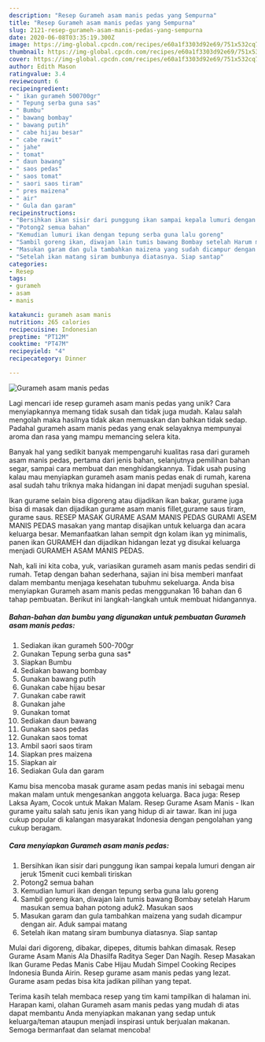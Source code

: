 ```yaml
---
description: "Resep Gurameh asam manis pedas yang Sempurna"
title: "Resep Gurameh asam manis pedas yang Sempurna"
slug: 2121-resep-gurameh-asam-manis-pedas-yang-sempurna
date: 2020-06-08T03:35:19.300Z
image: https://img-global.cpcdn.com/recipes/e60a1f3303d92e69/751x532cq70/gurameh-asam-manis-pedas-foto-resep-utama.jpg
thumbnail: https://img-global.cpcdn.com/recipes/e60a1f3303d92e69/751x532cq70/gurameh-asam-manis-pedas-foto-resep-utama.jpg
cover: https://img-global.cpcdn.com/recipes/e60a1f3303d92e69/751x532cq70/gurameh-asam-manis-pedas-foto-resep-utama.jpg
author: Edith Mason
ratingvalue: 3.4
reviewcount: 6
recipeingredient:
- " ikan gurameh 500700gr"
- " Tepung serba guna sas"
- " Bumbu"
- " bawang bombay"
- " bawang putih"
- " cabe hijau besar"
- " cabe rawit"
- " jahe"
- " tomat"
- " daun bawang"
- " saos pedas"
- " saos tomat"
- " saori saos tiram"
- " pres maizena"
- " air"
- " Gula dan garam"
recipeinstructions:
- "Bersihkan ikan sisir dari punggung ikan sampai kepala lumuri dengan air jeruk 15menit cuci kembali tiriskan"
- "Potong2 semua bahan"
- "Kemudian lumuri ikan dengan tepung serba guna lalu goreng"
- "Sambil goreng ikan, diwajan lain tumis bawang Bombay setelah Harum masukan semua bahan potong aduk2. Masukan saos"
- "Masukan garam dan gula tambahkan maizena yang sudah dicampur dengan air. Aduk sampai matang"
- "Setelah ikan matang siram bumbunya diatasnya. Siap santap"
categories:
- Resep
tags:
- gurameh
- asam
- manis

katakunci: gurameh asam manis 
nutrition: 265 calories
recipecuisine: Indonesian
preptime: "PT12M"
cooktime: "PT47M"
recipeyield: "4"
recipecategory: Dinner

---
```



![Gurameh asam manis pedas](https://img-global.cpcdn.com/recipes/e60a1f3303d92e69/751x532cq70/gurameh-asam-manis-pedas-foto-resep-utama.jpg)

Lagi mencari ide resep gurameh asam manis pedas yang unik? Cara menyiapkannya memang tidak susah dan tidak juga mudah. Kalau salah mengolah maka hasilnya tidak akan memuaskan dan bahkan tidak sedap. Padahal gurameh asam manis pedas yang enak selayaknya mempunyai aroma dan rasa yang mampu memancing selera kita.

Banyak hal yang sedikit banyak mempengaruhi kualitas rasa dari gurameh asam manis pedas, pertama dari jenis bahan, selanjutnya pemilihan bahan segar, sampai cara membuat dan menghidangkannya. Tidak usah pusing kalau mau menyiapkan gurameh asam manis pedas enak di rumah, karena asal sudah tahu triknya maka hidangan ini dapat menjadi suguhan spesial.

Ikan gurame selain bisa digoreng atau dijadikan ikan bakar, gurame juga bisa di masak dan dijadikan gurame asam manis fillet,gurame saus tiram, gurame saus. RESEP MASAK GURAME ASAM MANIS PEDAS GURAMI ASEM MANIS PEDAS masakan yang mantap disajikan untuk keluarga dan acara keluarga besar. Memanfaatkan lahan sempit dgn kolam ikan yg minimalis, panen ikan GURAMEH dan dijadikan hidangan lezat yg disukai keluarga menjadi GURAMEH ASAM MANIS PEDAS.


Nah, kali ini kita coba, yuk, variasikan gurameh asam manis pedas sendiri di rumah. Tetap dengan bahan sederhana, sajian ini bisa memberi manfaat dalam membantu menjaga kesehatan tubuhmu sekeluarga. Anda bisa menyiapkan Gurameh asam manis pedas menggunakan 16 bahan dan 6 tahap pembuatan. Berikut ini langkah-langkah untuk membuat hidangannya.

<!--inarticleads1-->

##### Bahan-bahan dan bumbu yang digunakan untuk pembuatan Gurameh asam manis pedas:

1. Sediakan  ikan gurameh 500-700gr
1. Gunakan  Tepung serba guna sas*
1. Siapkan  Bumbu
1. Sediakan  bawang bombay
1. Gunakan  bawang putih
1. Gunakan  cabe hijau besar
1. Gunakan  cabe rawit
1. Gunakan  jahe
1. Gunakan  tomat
1. Sediakan  daun bawang
1. Gunakan  saos pedas
1. Gunakan  saos tomat
1. Ambil  saori saos tiram
1. Siapkan  pres maizena
1. Siapkan  air
1. Sediakan  Gula dan garam


Kamu bisa mencoba masak gurame asam pedas manis ini sebagai menu makan malam untuk mengesankan anggota keluarga. Baca juga: Resep Laksa Ayam, Cocok untuk Makan Malam. Resep Gurame Asam Manis - Ikan gurame yaitu salah satu jenis ikan yang hidup di air tawar. Ikan ini juga cukup popular di kalangan masyarakat Indonesia dengan pengolahan yang cukup beragam. 

<!--inarticleads2-->

##### Cara menyiapkan Gurameh asam manis pedas:

1. Bersihkan ikan sisir dari punggung ikan sampai kepala lumuri dengan air jeruk 15menit cuci kembali tiriskan
1. Potong2 semua bahan
1. Kemudian lumuri ikan dengan tepung serba guna lalu goreng
1. Sambil goreng ikan, diwajan lain tumis bawang Bombay setelah Harum masukan semua bahan potong aduk2. Masukan saos
1. Masukan garam dan gula tambahkan maizena yang sudah dicampur dengan air. Aduk sampai matang
1. Setelah ikan matang siram bumbunya diatasnya. Siap santap


Mulai dari digoreng, dibakar, dipepes, ditumis bahkan dimasak. Resep Gurame Asam Manis Ala Dhasilfa Raditya Seger Dan Nagih. Resep Masakan Ikan Gurame Pedas Manis Cabe Hijau Mudah Simpel Cooking Recipes Indonesia Bunda Airin. Resep gurame asam manis pedas yang lezat. Gurame asam pedas bisa kita jadikan pilihan yang tepat. 

Terima kasih telah membaca resep yang tim kami tampilkan di halaman ini. Harapan kami, olahan Gurameh asam manis pedas yang mudah di atas dapat membantu Anda menyiapkan makanan yang sedap untuk keluarga/teman ataupun menjadi inspirasi untuk berjualan makanan. Semoga bermanfaat dan selamat mencoba!
